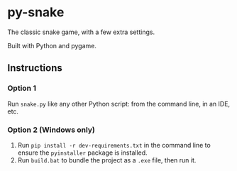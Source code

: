# py-snake
The classic snake game, with a few extra settings.

Built with Python and pygame.
## Instructions
### Option 1
Run `snake.py` like any other Python script: from the command line, in an IDE, etc.

### Option 2 (Windows only)
1. Run `pip install -r dev-requirements.txt` in the command line to ensure the `pyinstaller` package is installed.
2. Run `build.bat` to bundle the project as a `.exe` file, then run it.

